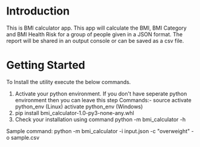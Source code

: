# Introduction 
This is BMI calculator app.
This app will calculate the BMI, BMI Category and BMI Health Risk for a group of people given in a JSON format.
The report will be shared in an output console or can be saved as a csv file. 

# Getting Started
To Install the utility execute the below commands.
1.  Activate your python environment. If you don't have seperate python environment then you can leave this step
    Commands:- 
    source activate python_env (Linux)
    activate python_env (Windows) 
2.	pip install bmi_calculator-1.0-py3-none-any.whl
3.	Check your installation using command python -m bmi_calculator -h

Sample command:
python -m bmi_calculator -i input.json -c "overweight" -o sample.csv
